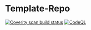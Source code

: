 # Template-Repo

[![Coverity scan build status](https://img.shields.io/coverity/scan/30204.svg)](https://scan.coverity.com/projects/template-repo)
[![CodeQL](https://github.com/codeplaysoftware/Template-Repo/actions/workflows/github-code-scanning/codeql/badge.svg)](https://github.com/codeplaysoftware/Template-Repo/actions/workflows/github-code-scanning/codeql)
